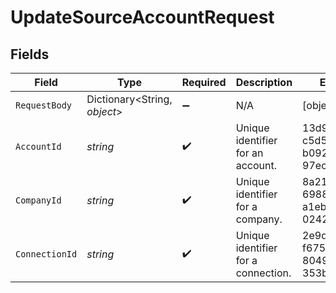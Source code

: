 # UpdateSourceAccountRequest


## Fields

| Field                                | Type                                 | Required                             | Description                          | Example                              |
| ------------------------------------ | ------------------------------------ | ------------------------------------ | ------------------------------------ | ------------------------------------ |
| `RequestBody`                        | Dictionary<String, *object*>         | :heavy_minus_sign:                   | N/A                                  | [object Object]                      |
| `AccountId`                          | *string*                             | :heavy_check_mark:                   | Unique identifier for an account.    | 13d946f0-c5d5-42bc-b092-97ece17923ab |
| `CompanyId`                          | *string*                             | :heavy_check_mark:                   | Unique identifier for a company.     | 8a210b68-6988-11ed-a1eb-0242ac120002 |
| `ConnectionId`                       | *string*                             | :heavy_check_mark:                   | Unique identifier for a connection.  | 2e9d2c44-f675-40ba-8049-353bfcb5e171 |